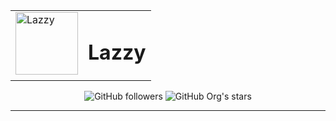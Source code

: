 <p align="center"> 

<table align="center">
  <tr>
    <td valign="top"><img alt='Lazzy' src='https://avatars.githubusercontent.com/u/152827455?s=200&v=4' width="100"/></td>
    <td valign="top"><h1>Lazzy</h1></td>
  </tr>
</table>


</p>

<p align='center'>

  <img alt="GitHub followers" src="https://img.shields.io/github/followers/lazzy-pets?label=Followers&logo=GitHub&style=flat-square" />
  <img alt="GitHub Org's stars"  src="https://img.shields.io/github/stars/lazzy-pets?color=%23788BFF&logoColor=%23788BFF&style=flat-square">
</p>
<hr />
